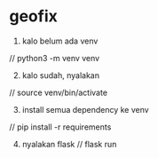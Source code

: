 # geofix

1. kalo belum ada venv

// python3 -m venv venv

2. kalo sudah, nyalakan
 
 // source venv/bin/activate
 
3. install semua dependency ke venv

// pip install -r requirements


4. nyalakan flask
// flask run 
